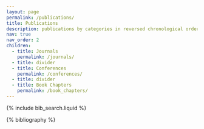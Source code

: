 ```yaml
---
layout: page
permalink: /publications/
title: Publications
description: publications by categories in reversed chronological order. generated by jekyll-scholar.
nav: true
nav_order: 2
children:
  - title: Journals
    permalink: /journals/
  - title: divider
  - title: Conferences
    permalink: /conferences/
  - title: divider
  - title: Book Chapters
    permalink: /book_chapters/
---
```


<!-- _pages/publications.md -->

<!-- Bibsearch Feature -->

{% include bib_search.liquid %}

<div class="publications">

{% bibliography %}

</div>
